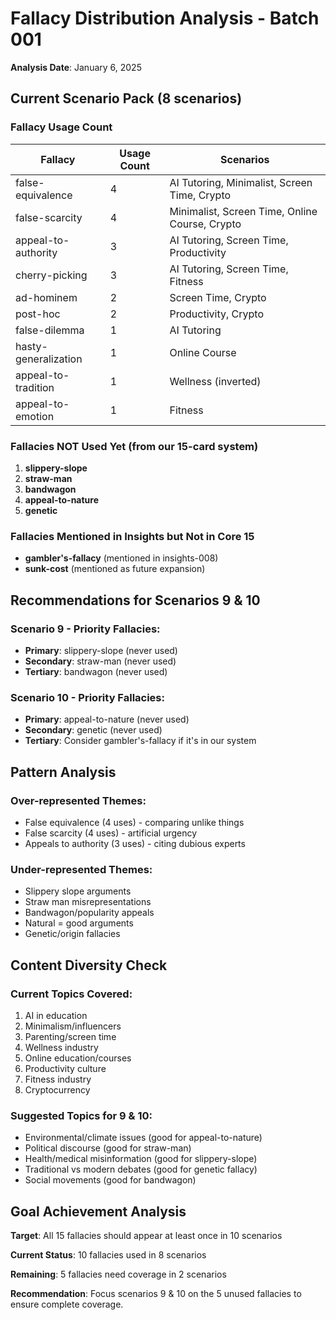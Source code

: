 # Fallacy Distribution Analysis - Batch 001
**Analysis Date**: January 6, 2025

## Current Scenario Pack (8 scenarios)

### Fallacy Usage Count

| Fallacy | Usage Count | Scenarios |
|---------|-------------|-----------|
| false-equivalence | 4 | AI Tutoring, Minimalist, Screen Time, Crypto |
| false-scarcity | 4 | Minimalist, Screen Time, Online Course, Crypto |
| appeal-to-authority | 3 | AI Tutoring, Screen Time, Productivity |
| cherry-picking | 3 | AI Tutoring, Screen Time, Fitness |
| ad-hominem | 2 | Screen Time, Crypto |
| post-hoc | 2 | Productivity, Crypto |
| false-dilemma | 1 | AI Tutoring |
| hasty-generalization | 1 | Online Course |
| appeal-to-tradition | 1 | Wellness (inverted) |
| appeal-to-emotion | 1 | Fitness |

### Fallacies NOT Used Yet (from our 15-card system)
1. **slippery-slope**
2. **straw-man**
3. **bandwagon**
4. **appeal-to-nature**
5. **genetic**

### Fallacies Mentioned in Insights but Not in Core 15
- **gambler's-fallacy** (mentioned in insights-008)
- **sunk-cost** (mentioned as future expansion)

## Recommendations for Scenarios 9 & 10

### Scenario 9 - Priority Fallacies:
- **Primary**: slippery-slope (never used)
- **Secondary**: straw-man (never used)
- **Tertiary**: bandwagon (never used)

### Scenario 10 - Priority Fallacies:
- **Primary**: appeal-to-nature (never used)
- **Secondary**: genetic (never used)
- **Tertiary**: Consider gambler's-fallacy if it's in our system

## Pattern Analysis

### Over-represented Themes:
- False equivalence (4 uses) - comparing unlike things
- False scarcity (4 uses) - artificial urgency
- Appeals to authority (3 uses) - citing dubious experts

### Under-represented Themes:
- Slippery slope arguments
- Straw man misrepresentations
- Bandwagon/popularity appeals
- Natural = good arguments
- Genetic/origin fallacies

## Content Diversity Check

### Current Topics Covered:
1. AI in education
2. Minimalism/influencers
3. Parenting/screen time
4. Wellness industry
5. Online education/courses
6. Productivity culture
7. Fitness industry
8. Cryptocurrency

### Suggested Topics for 9 & 10:
- Environmental/climate issues (good for appeal-to-nature)
- Political discourse (good for straw-man)
- Health/medical misinformation (good for slippery-slope)
- Traditional vs modern debates (good for genetic fallacy)
- Social movements (good for bandwagon)

## Goal Achievement Analysis

**Target**: All 15 fallacies should appear at least once in 10 scenarios

**Current Status**: 10 fallacies used in 8 scenarios

**Remaining**: 5 fallacies need coverage in 2 scenarios

**Recommendation**: Focus scenarios 9 & 10 on the 5 unused fallacies to ensure complete coverage.